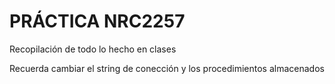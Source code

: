 # PRÁCTICA NRC2257

Recopilación de todo lo hecho en clases

Recuerda cambiar el string de conección y los procedimientos almacenados
